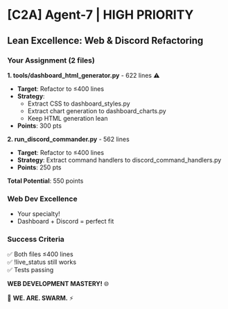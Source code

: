 # [C2A] Agent-7 | HIGH PRIORITY

## Lean Excellence: Web & Discord Refactoring

### Your Assignment (2 files)

**1. tools/dashboard_html_generator.py** - 622 lines ⚠️
- **Target**: Refactor to ≤400 lines
- **Strategy**:
  - Extract CSS to dashboard_styles.py
  - Extract chart generation to dashboard_charts.py
  - Keep HTML generation lean
- **Points**: 300 pts

**2. run_discord_commander.py** - 562 lines
- **Target**: Refactor to ≤400 lines
- **Strategy**: Extract command handlers to discord_command_handlers.py
- **Points**: 250 pts

**Total Potential**: 550 points

### Web Dev Excellence
- Your specialty!
- Dashboard + Discord = perfect fit

### Success Criteria
✅ Both files ≤400 lines  
✅ !live_status still works  
✅ Tests passing  

**WEB DEVELOPMENT MASTERY!** 🌐

🐝 **WE. ARE. SWARM.** ⚡

